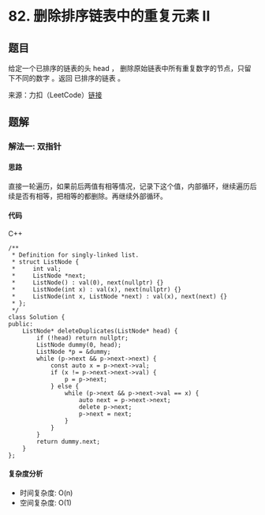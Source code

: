 # 82. 删除排序链表中的重复元素 II

## 题目
给定一个已排序的链表的头 head ， 删除原始链表中所有重复数字的节点，只留下不同的数字 。返回 已排序的链表 。

来源：力扣（LeetCode）[链接](https://leetcode.cn/problems/find-peak-element)

## 题解
### 解法一: 双指针
#### 思路
直接一轮遍历，如果前后两值有相等情况，记录下这个值，内部循环，继续遍历后续是否有相等，把相等的都删除。再继续外部循环。

#### 代码
C++
```
/**
 * Definition for singly-linked list.
 * struct ListNode {
 *     int val;
 *     ListNode *next;
 *     ListNode() : val(0), next(nullptr) {}
 *     ListNode(int x) : val(x), next(nullptr) {}
 *     ListNode(int x, ListNode *next) : val(x), next(next) {}
 * };
 */
class Solution {
public:
    ListNode* deleteDuplicates(ListNode* head) {
        if (!head) return nullptr;
        ListNode dummy(0, head);
        ListNode *p = &dummy;
        while (p->next && p->next->next) {
            const auto x = p->next->val;
            if (x != p->next->next->val) {
                p = p->next;
            } else {
                while (p->next && p->next->val == x) {
                    auto next = p->next->next;
                    delete p->next;
                    p->next = next;
                }
            }
        }
        return dummy.next;
    }
};
```

#### 复杂度分析
* 时间复杂度: O(n)
* 空间复杂度: O(1)